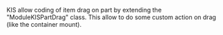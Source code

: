 KIS allow coding of item drag on part by extending the "ModuleKISPartDrag" class. This allow to do some custom action on drag (like the container mount).